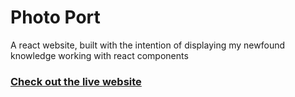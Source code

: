 # Photo Port
A react website, built with the intention of displaying my newfound knowledge working with react components

### [Check out the live website](moshe-jpg.github.io/photo-port)